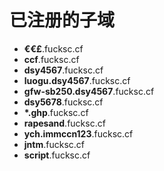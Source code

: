 # 已注册的子域

- **€€£**.fucksc.cf
- **ccf**.fucksc.cf
- **dsy4567**.fucksc.cf
- **luogu.dsy4567**.fucksc.cf
- **gfw-sb250.dsy4567**.fucksc.cf
- **dsy5678**.fucksc.cf
- **\*.ghp**.fucksc.cf
- **rapesand**.fucksc.cf
- **ych.immccn123**.fucksc.cf
- **jntm**.fucksc.cf
- **script**.fucksc.cf
